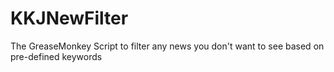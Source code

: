 # KKJNewFilter
The GreaseMonkey Script to filter any news you don't want to see based on pre-defined keywords
